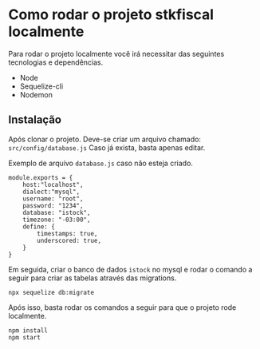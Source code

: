 # Como rodar o projeto stkfiscal localmente

Para rodar o projeto localmente você irá necessitar das seguintes tecnologias e dependências.

- Node
- Sequelize-cli
- Nodemon

## Instalação

Após clonar o projeto. Deve-se criar um arquivo chamado: `src/config/database.js`
Caso já exista, basta apenas editar.

Exemplo de arquivo `database.js` caso não esteja criado.

```npm
module.exports = {
    host:"localhost",
    dialect:"mysql",
    username: "root",
    password: "1234",
    database: "istock",
    timezone: "-03:00",
    define: {
        timestamps: true,
        underscored: true,
    }
}
```

Em seguida, criar o banco de dados `istock` no mysql e rodar o comando a seguir para criar as tabelas através das migrations.

```npm
npx sequelize db:migrate
```

Após isso, basta rodar os comandos a seguir para que o projeto rode localmente.

```npm
npm install
npm start
```

